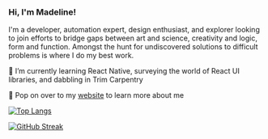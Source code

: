 ### Hi, I'm Madeline!

I'm a developer, automation expert, design enthusiast, and explorer looking to join efforts to bridge gaps between art and science, creativity and logic, form and function. Amongst the hunt for undiscovered solutions to difficult problems is where I do my best work.  


🌱 I’m currently learning React Native, surveying the world of React UI libraries, and dabbling in Trim Carpentry

🔭  Pop on over to my [website](http://hellomashley.com) to learn more about me


[![Top Langs](https://github-readme-stats.vercel.app/api/top-langs/?username=mashbash2150&layout=compact&theme=vision-friendly-dark)](https://github.com/anuraghazra/github-readme-stats)


[![GitHub Streak](http://github-readme-streak-stats.herokuapp.com?user=mashbash2150&theme=dark&background=000000&exclude_days=Sat,Sun)](https://git.io/streak-stats)






<!--
**mashbash2150/mashbash2150** is a ✨ _special_ ✨ repository because its `README.md` (this file) appears on your GitHub profile.

Here are some ideas to get you started:

- 🔭 I’m currently working on ...
- 🌱 I’m currently learning ...
- 👯 I’m looking to collaborate on ...
- 🤔 I’m looking for help with ...
- 💬 Ask me about ...
- 📫 How to reach me: ...
- 😄 Pronouns: ...
- ⚡ Fun fact: ...
-->
